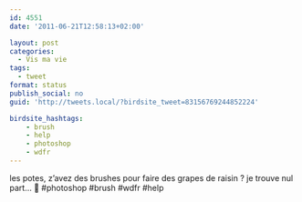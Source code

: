 ```yaml
---
id: 4551
date: '2011-06-21T12:58:13+02:00'

layout: post
categories:
  - Vis ma vie
tags:
  - tweet
format: status
publish_social: no
guid: 'http://tweets.local/?birdsite_tweet=83156769244852224'

birdsite_hashtags:
    - brush
    - help
    - photoshop
    - wdfr
---
```


les potes, z’avez des brushes pour faire des grapes de raisin ? je trouve nul part… 🙁 #photoshop #brush #wdfr #help